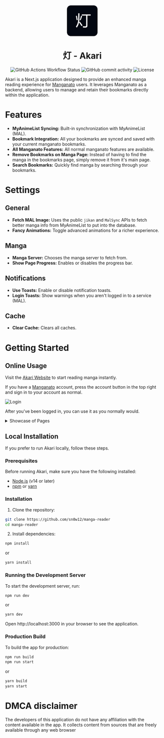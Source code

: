 <p align="center">
  <img src="./public/img/icon.png" alt="Icon" width="100" />
</p>

<h1 align="center">灯 - Akari</h1>

<div align="center">
    <img alt="GitHub Actions Workflow Status" src="https://img.shields.io/github/actions/workflow/status/sn0w12/Akari/build.yml">
    <img alt="GitHub commit activity" src="https://img.shields.io/github/commit-activity/m/sn0w12/Akari">
    <img alt="License" src="https://img.shields.io/github/license/sn0w12/Akari">
</div>

Akari is a Next.js application designed to provide an enhanced manga reading experience for [Manganato](https://manganato.com/) users. It leverages Manganato as a backend, allowing users to manage and retain their bookmarks directly within the application.

# Features

-   **MyAnimeList Syncing:** Built-in synchronization with MyAnimeList (MAL).
-   **Bookmark Integration:** All your bookmarks are synced and saved with your current manganato bookmarks.
-   **All Manganato Features:** All normal manganato features are available.
-   **Remove Bookmarks on Manga Page:** Instead of having to find the manga in the bookmarks page, simply remove it from it's main page.
-   **Search Bookmarks:** Quickly find manga by searching through your bookmarks.

# Settings

## General

-   **Fetch MAL Image:** Uses the public `jikan` and `MalSync` APIs to fetch better manga info from MyAnimeList to put into the database.
-   **Fancy Animations:** Toggle advanced animations for a richer experience.

## Manga

-   **Manga Server:** Chooses the manga server to fetch from.
-   **Show Page Progress:** Enables or disables the progress bar.

## Notifications

-   **Use Toasts:** Enable or disable notification toasts.
-   **Login Toasts:** Show warnings when you aren't logged in to a service (MAL).

## Cache

-   **Clear Cache:** Clears all caches.

# Getting Started

## Online Usage

Visit the [Akari Website](https://akari-psi.vercel.app/) to start reading manga instantly.

If you have a [Manganato](https://manganato.com/) account, press the account button in the top right and sign in to your account as normal.

![Login](https://i.imgur.com/FqBrXCJ.png)

After you've been logged in, you can use it as you normally would.

<details>
  <summary>Showcase of Pages</summary>

### Front Page

![FrontPage](https://i.imgur.com/4c5yLKB.png)

### Bookmarks

![Bookmarks](https://i.imgur.com/Jub6Dbg.png)

### Manga

![Manga](https://i.imgur.com/1zyTaW1.png)

### Genre

![Genre](https://i.imgur.com/AxchlG8.png)

</details>

## Local Installation

If you prefer to run Akari locally, follow these steps.

### Prerequisites

Before running Akari, make sure you have the following installed:

-   [Node.js](https://nodejs.org/) (v14 or later)
-   [npm](https://www.npmjs.com/) or [yarn](https://yarnpkg.com/)

### Installation

1. Clone the repository:

```bash
git clone https://github.com/sn0w12/manga-reader
cd manga-reader
```

2. Install dependencies:

```bash
npm install
```

or

```bash
yarn install
```

### Running the Development Server

To start the development server, run:

```bash
npm run dev
```

or

```bash
yarn dev
```

Open http://localhost:3000 in your browser to see the application.

### Production Build

To build the app for production:

```bash
npm run build
npm run start
```

or

```bash
yarn build
yarn start
```

# DMCA disclaimer

The developers of this application do not have any affiliation with the content available in the app.
It collects content from sources that are freely available through any web browser
